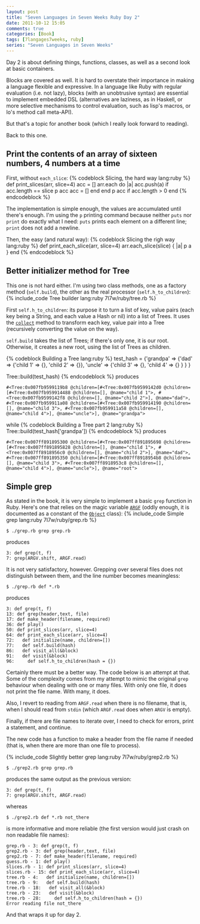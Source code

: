 ```yaml
---
layout: post
title: "Seven Languages in Seven Weeks Ruby Day 2"
date: 2011-10-12 15:05
comments: true
categories: [Book]
tags: [7langages7weeks, ruby]
series: "Seven Languages in Seven Weeks"
---
```

Day 2 is about defining things, functions, classes, as well as a second look at basic containers.
<!--more-->
Blocks are covered as well. It is hard to overstate their importance in making a language flexible and expressive. In a language like Ruby with regular evaluation (i.e. not lazy), blocks (with an unobtrusive syntax) are essential to implement embedded DSL (alternatives are laziness, as in Haskell, or more selective mechanisms to control evaluation, such as lisp's macros, or Io's method call meta-API).

But that's a topic for another book (which I really look forward to reading).

Back to this one.

Print the contents of an array of sixteen numbers, 4 numbers at a time
----------------------------------------------------------------------
First, without `each_slice`:
{% codeblock Slicing, the hard way lang:ruby %}
def print_slices(arr, slice=4)
  acc = []
  arr.each do |a|
    acc.push(a)
    if acc.length == slice
      p acc
      acc = []
    end
  end
  p acc if acc.length > 0
end
{% endcodeblock %}

The implementation is simple enough, the values are accumulated until there's enough. I'm using the `p` printing command because neither `puts` nor `print` do exactly what I need: `puts` prints each element on a different line; `print` does not add a newline.

Then, the easy (and natural way):
{% codeblock Slicing the righ way lang:ruby %}
def print_each_slice(arr, slice=4)
  arr.each_slice(slice) { |a| p a }
end
{% endcodeblock %}

Better initializer method for Tree
----------------------------------
This one is not hard either. I'm using two class methods, one as a factory method (`self.build`), the other as the real processor (`self.h_to_children`):
{% include_code Tree builder lang:ruby 7l7w/ruby/tree.rb %}

First `self.h_to_children`: its purpose it to turn a list of key, value pairs (each key being a String, and each value a Hash or nil) into a list of Trees. It uses the [`collect`](http://www.ruby-doc.org/core-1.9.2/Enumerable.html#method-i-collect) method to transform each key, value pair into a Tree (recursively converting the value on the way).

`self.build` takes the list of Trees; if there's only one, it is our root. Otherwise, it creates a new root, using the list of Trees as children.

{% codeblock Building a Tree lang:ruby %}
test_hash = {'grandpa' => {'dad' => {'child 1' => {}, 'child 2' => {}},
    'uncle' => {'child 3' => {}, 'child 4' => {} } } }

Tree::build(test_hash)
{% endcodeblock %}
produces
```
#<Tree:0x007fb9599119b8 @children=[#<Tree:0x007fb9599142d0 @children=[#<Tree:0x007fb959914488 @children=[], @name="child 1">, #<Tree:0x007fb9599142f8 @children=[], @name="child 2">], @name="dad">, #<Tree:0x007fb959911a08 @children=[#<Tree:0x007fb959914190 @children=[], @name="child 3">, #<Tree:0x007fb959911a58 @children=[], @name="child 4">], @name="uncle">], @name="grandpa"> 
```
while
{% codeblock Building a Tree part 2 lang:ruby %}
Tree::build(test_hash['grandpa'])
{% endcodeblock %}
produces
```
#<Tree:0x007ff891895300 @children=[#<Tree:0x007ff891895698 @children=[#<Tree:0x007ff891895828 @children=[], @name="child 1">, #<Tree:0x007ff8918956c0 @children=[], @name="child 2">], @name="dad">, #<Tree:0x007ff891895350 @children=[#<Tree:0x007ff8918954b8 @children=[], @name="child 3">, #<Tree:0x007ff8918953c8 @children=[], @name="child 4">], @name="uncle">], @name="root"> 
```

Simple grep
-----------
As stated in the book, it is very simple to implement a basic `grep` function in Ruby. Here's one that relies on the magic variable [`ARGF`](http://www.ruby-doc.org/core-1.9.2/ARGF.html) (oddly enough, it is documented as a constant of the [`Object`](http://www.ruby-doc.org/core-1.9.2/Object.html) class):
{% include_code Simple grep lang:ruby 7l7w/ruby/grep.rb %}

```
$ ./grep.rb grep grep.rb
```
produces
```
3: def grep(t, f)
7: grep(ARGV.shift, ARGF.read)
```

It is not very satisfactory, however. Grepping over several files does not distinguish between them, and the line number becomes meaningless:
```
$ ./grep.rb def *.rb
```
produces
```
3: def grep(t, f)
13: def grep(header,text, file)
17: def make_header(filename, required)
36: def play()
50: def print_slices(arr, slice=4)
64: def print_each_slice(arr, slice=4)
72:   def initialize(name, children=[])
77:   def self.build(hash)
86:   def visit_all(&block)
91:   def visit(&block)
96:     def self.h_to_children(hash = {})
```

Certainly there must be a better way. The code below is an attempt at that. Some of the complexity comes from my attempt to mimic the original `grep` behaviour when dealing with one or many files. With only one file, it does not print the file name. With many, it does.

Also, I revert to reading from `ARGF.read` when there is no filename, that is, when I should read from `stdin` (which `ARGF.read` does when `ARGV` is empty).

Finally, if there are file names to iterate over, I need to check for errors, print a statement, and continue.

The new code has a function to make a header from the file name if needed (that is, when there are more than one file to process).
 
{% include_code Slightly better grep lang:ruby 7l7w/ruby/grep2.rb %}

```
$ ./grep2.rb grep grep.rb
```
produces the same output as the previous version:
```
3: def grep(t, f)
7: grep(ARGV.shift, ARGF.read)
```
whereas
```
$ ./grep2.rb def *.rb not_there
```
is more informative and more reliable (the first version would just crash on non readable file names):
```
grep.rb - 3: def grep(t, f)
grep2.rb - 3: def grep(header,text, file)
grep2.rb - 7: def make_header(filename, required)
guess.rb - 1: def play()
slices.rb - 1: def print_slices(arr, slice=4)
slices.rb - 15: def print_each_slice(arr, slice=4)
tree.rb - 4:   def initialize(name, children=[])
tree.rb - 9:   def self.build(hash)
tree.rb - 18:   def visit_all(&block)
tree.rb - 23:   def visit(&block)
tree.rb - 28:     def self.h_to_children(hash = {})
Error reading file not_there
```

And that wraps it up for day 2.
